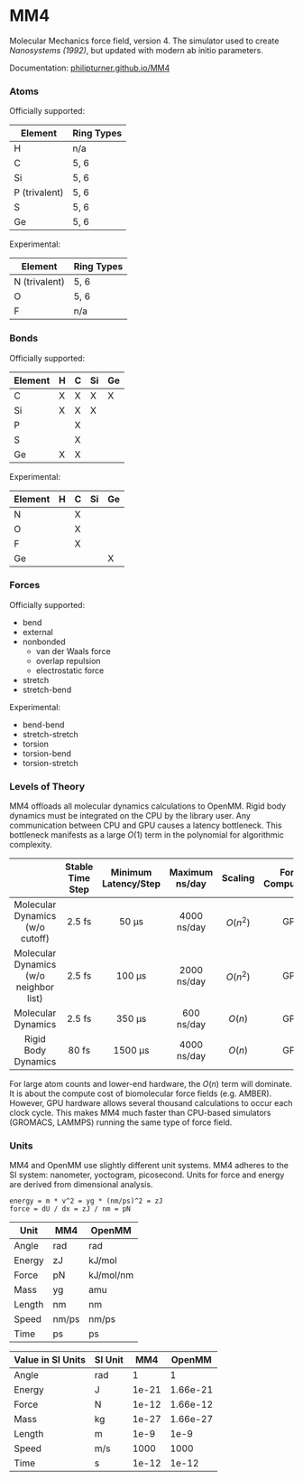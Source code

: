 # MM4

Molecular Mechanics force field, version 4. The simulator used to create _Nanosystems (1992)_, but updated with modern ab initio parameters.

Documentation: [philipturner.github.io/MM4](https://philipturner.github.io/MM4)

### Atoms

Officially supported:

| Element | Ring Types |
| ------- | ---------- |
| H             | n/a  |
| C             | 5, 6 |
| Si            | 5, 6 |
| P (trivalent) | 5, 6 |
| S             | 5, 6 |
| Ge            | 5, 6 |

Experimental:

| Element | Ring Types |
| ------- | ---------- |
| N (trivalent) | 5, 6 |
| O             | 5, 6 |
| F             | n/a  |

### Bonds

Officially supported:

| Element | H | C | Si | Ge |
| ------- | - | - | -- | -- |
| C       | X | X | X  | X  |
| Si      | X | X | X  |    |
| P       |   | X |    |    |
| S       |   | X |    |    |
| Ge      | X | X |    |    |

Experimental:

| Element | H | C | Si | Ge |
| ------- | - | - | -- | -- |
| N       |   | X |    |    |
| O       |   | X |    |    |
| F       |   | X |    |    |
| Ge      |   |   |    | X  |

### Forces

Officially supported:
- bend
- external
- nonbonded
  - van der Waals force
  - overlap repulsion
  - electrostatic force
- stretch
- stretch-bend

Experimental:
- bend-bend
- stretch-stretch
- torsion
- torsion-bend
- torsion-stretch

### Levels of Theory

MM4 offloads all molecular dynamics calculations to OpenMM. Rigid body dynamics must be integrated on the CPU by the library user. Any communication between CPU and GPU causes a latency bottleneck. This bottleneck manifests as a large $O(1)$ term in the polynomial for algorithmic complexity.

|  | Stable Time Step | Minimum Latency/Step | Maximum ns/day | Scaling | Force Computation | Integration |
| :-----------------: | :--------: | :--------: | :-----: | :-: | :-: | :-: |
| Molecular Dynamics (w/o cutoff)        | 2.5 fs |  50 μs | 4000 ns/day | $O(n^2)$ | GPU | GPU |
| Molecular Dynamics (w/o neighbor list) | 2.5 fs |  100 μs | 2000 ns/day | $O(n^2)$ | GPU | GPU |
| Molecular Dynamics                     | 2.5 fs |  350 μs | 600 ns/day  | $O(n)$ |  GPU | GPU |
| Rigid Body Dynamics                    | 80 fs   | 1500 μs | 4000 ns/day | $O(n)$ |  GPU | CPU |

For large atom counts and lower-end hardware, the $O(n)$ term will dominate. It is about the compute cost of biomolecular force fields (e.g. AMBER). However, GPU hardware allows several thousand calculations to occur each clock cycle. This makes MM4 much faster than CPU-based simulators (GROMACS, LAMMPS) running the same type of force field.

### Units

MM4 and OpenMM use slightly different unit systems. MM4 adheres to the SI system: nanometer, yoctogram, picosecond. Units for force and energy are derived from dimensional analysis.

```
energy = m * v^2 = yg * (nm/ps)^2 = zJ
force = dU / dx = zJ / nm = pN
```

| Unit   | MM4   | OpenMM    |
| ------ | ----- | --------- |
| Angle  | rad   | rad       |
| Energy | zJ    | kJ/mol    |
| Force  | pN    | kJ/mol/nm |
| Mass   | yg    | amu       |
| Length | nm    | nm        |
| Speed  | nm/ps | nm/ps     |
| Time   | ps    | ps        |

| Value in SI Units | SI Unit | MM4   | OpenMM    |
| ----------------- | ------- | ----- | --------- |
| Angle             | rad     | 1     | 1         |
| Energy            | J       | 1e-21 | 1.66e-21  |
| Force             | N       | 1e-12 | 1.66e-12  |
| Mass              | kg      | 1e-27 | 1.66e-27  |
| Length            | m       | 1e-9  | 1e-9      |
| Speed             | m/s     | 1000  | 1000      |
| Time              | s       | 1e-12 | 1e-12     |
